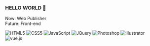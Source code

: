 ### HELLO WORLD 👋

Now: Web Publisher <br>
Future: Front-end

<!--
**w0njae/w0njae** is a ✨ _special_ ✨ repository because its `README.md` (this file) appears on your GitHub profile.

Here are some ideas to get you started:

- 🔭 I’m currently working on ...
- 🌱 I’m currently learning ...
- 👯 I’m looking to collaborate on ...
- 🤔 I’m looking for help with ...
- 💬 Ask me about ...
- 📫 How to reach me: ...
- 😄 Pronouns: ...
- ⚡ Fun fact: ...
-->
![HTML5](https://img.shields.io/badge/-HTML5-F05032?style=for-the-badge&logo=html5&logoColor=ffffff)
![CSS5](https://img.shields.io/badge/-CSS3-007ACC?style=for-the-badge&logo=css3)
![JavaScript](https://img.shields.io/badge/-JavaScript-%23F7DF1C?style=for-the-badge&logo=javascript&logoColor=000000&labelColor=%23F7DF1C&color=%23FFCE5A)
![JQuery](https://img.shields.io/badge/-JQuery-0769AD?style=for-the-badge&logo=jquery)
![Photoshop](https://img.shields.io/badge/-Photoshop-31A8FF?style=for-the-badge&logo=adobephotoshop&logoColor=000000)
![Illustrator](https://img.shields.io/badge/-Illustrator-FF9A00?style=for-the-badge&logo=adobeIllustrator&logoColor=000000)
![vue.js](https://img.shields.io/badge/-vue.js-4FC08D?style=for-the-badge&logo=vue.js&logoColor=ffffff)
